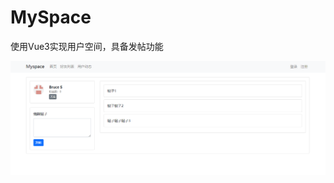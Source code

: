 # MySpace

使用Vue3实现用户空间，具备发帖功能

![效果图](https://raw.githubusercontent.com/Swiftie13st/Figurebed/main/img/202206051904799.png)
